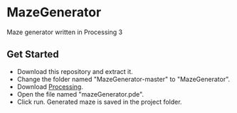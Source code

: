 <h1>MazeGenerator</h1>
<p>Maze generator written in Processing 3</p>
<h2>Get Started</h2>
<ul>
  <li>Download this repository and extract it.</li>
  <li>Change the folder named "MazeGenerator-master" to "MazeGenerator".</li>
  <li>Download <a href="https://processing.org/download/">Processing</a>.</li>
  <li>Open the file named "mazeGenerator.pde".</li>
  <li>Click run. Generated maze is saved in the project folder.</li>
</ul>
